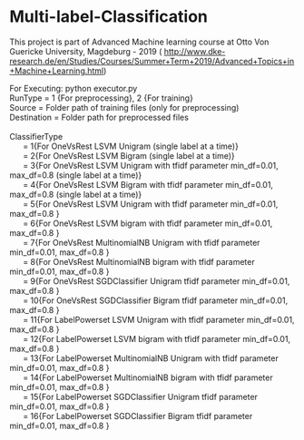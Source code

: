 # Multi-label-Classification

This project is part of Advanced Machine learning course at Otto Von Guericke University, Magdeburg - 2019 ( http://www.dke-research.de/en/Studies/Courses/Summer+Term+2019/Advanced+Topics+in+Machine+Learning.html)

For Executing: python executor.py <RunType> <Source> <Destination> <ClassifierType> <br/> 
RunType = 1 {For preprocessing}, 2 {For training}<br/>
Source = Folder path of training files (only for preprocessing)<br/>
Destination = Folder path for preprocessed files<br/><br/>
ClassifierType <br/> 
&nbsp;&nbsp;&nbsp;&nbsp;&nbsp;&nbsp;= 1{For OneVsRest LSVM Unigram (single label at a time)}<br/>
&nbsp;&nbsp;&nbsp;&nbsp;&nbsp;&nbsp;= 2{For OneVsRest LSVM Bigram (single label at a time)}<br/>
&nbsp;&nbsp;&nbsp;&nbsp;&nbsp;&nbsp;= 3{For OneVsRest LSVM Unigram with tfidf parameter min_df=0.01, max_df=0.8 (single label at a time)}<br/>
&nbsp;&nbsp;&nbsp;&nbsp;&nbsp;&nbsp;= 4{For OneVsRest LSVM Bigram with tfidf parameter min_df=0.01, max_df=0.8 (single label at a time)}<br/>
&nbsp;&nbsp;&nbsp;&nbsp;&nbsp;&nbsp;= 5{For OneVsRest LSVM Unigram with tfidf parameter min_df=0.01, max_df=0.8 }<br/>
&nbsp;&nbsp;&nbsp;&nbsp;&nbsp;&nbsp;= 6{For OneVsRest LSVM bigram with tfidf parameter min_df=0.01, max_df=0.8 }<br/>
&nbsp;&nbsp;&nbsp;&nbsp;&nbsp;&nbsp;= 7{For OneVsRest MultinomialNB Unigram with tfidf parameter min_df=0.01, max_df=0.8 }<br/>
&nbsp;&nbsp;&nbsp;&nbsp;&nbsp;&nbsp;= 8{For OneVsRest MultinomialNB bigram with tfidf parameter min_df=0.01, max_df=0.8 }<br/>
&nbsp;&nbsp;&nbsp;&nbsp;&nbsp;&nbsp;= 9{For OneVsRest SGDClassifier Unigram tfidf parameter min_df=0.01, max_df=0.8 }<br/>
&nbsp;&nbsp;&nbsp;&nbsp;&nbsp;&nbsp;= 10{For OneVsRest SGDClassifier Bigram tfidf parameter min_df=0.01, max_df=0.8 }<br/>
&nbsp;&nbsp;&nbsp;&nbsp;&nbsp;&nbsp;= 11{For LabelPowerset LSVM Unigram with tfidf parameter min_df=0.01, max_df=0.8 }<br/>
&nbsp;&nbsp;&nbsp;&nbsp;&nbsp;&nbsp;= 12{For LabelPowerset LSVM bigram with tfidf parameter min_df=0.01, max_df=0.8 }<br/>
&nbsp;&nbsp;&nbsp;&nbsp;&nbsp;&nbsp;= 13{For LabelPowerset MultinomialNB Unigram with tfidf parameter min_df=0.01, max_df=0.8 }<br/>
&nbsp;&nbsp;&nbsp;&nbsp;&nbsp;&nbsp;= 14{For LabelPowerset MultinomialNB bigram with tfidf parameter min_df=0.01, max_df=0.8 }<br/>
&nbsp;&nbsp;&nbsp;&nbsp;&nbsp;&nbsp;= 15{For LabelPowerset SGDClassifier Unigram tfidf parameter min_df=0.01, max_df=0.8 }<br/>
&nbsp;&nbsp;&nbsp;&nbsp;&nbsp;&nbsp;= 16{For LabelPowerset SGDClassifier Bigram tfidf parameter min_df=0.01, max_df=0.8 }<br/>
